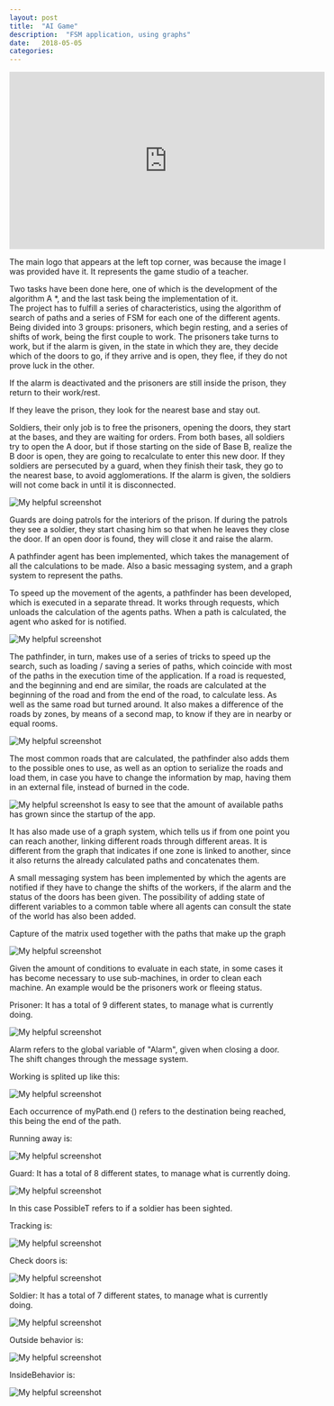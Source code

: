 ```yaml
---
layout: post
title:  "AI Game"
description:  "FSM application, using graphs"
date:   2018-05-05
categories: 
---
```


<center>
<iframe width="560" height="315" src="https://www.youtube.com/embed/EvIWltiM40U" frameborder="0" allow="accelerometer; autoplay; encrypted-media; gyroscope; picture-in-picture" allowfullscreen></iframe>
</center>

The main logo that appears at the left top corner, was because the image I was provided have it.
It represents the game studio of a teacher.


Two tasks have been done here, one of which is the development of the algorithm A *, and the last task being the implementation of it.  
The project has to fulfill a series of characteristics, using the algorithm of search of paths and a series of FSM for each one of the different agents.
Being divided into 3 groups: 
prisoners, which begin resting, and a series of shifts of work, being the first couple to work. 
The prisoners take turns to work, but if the alarm is given, in the state in which they are, they decide which of the doors to go, if they arrive and is open, they flee, if they do not prove luck in the other. 
 
If the alarm is deactivated and the prisoners are still inside the prison, they return to their work/rest. 
 
If they leave the prison, they look for the nearest base and stay out. 
 
Soldiers, their only job is to free the prisoners, opening the doors, they start at the bases, and they are waiting for orders. 
From both bases, all soldiers try to open the A door, but if those starting on the side of Base B, realize the B door is open, they are going
to recalculate to enter this new door.
If they soldiers are persecuted by a guard, when they finish their task, they go to the nearest base, to avoid agglomerations. 
If the alarm is given, the soldiers will not come back in until it is disconnected. 

![My helpful screenshot](/assets/AI/screenshot_4.png)

Guards are doing patrols for the interiors of the prison. 
If during the patrols they see a soldier, they start chasing him so that when he leaves they close the door. 
If an open door is found, they will close it and raise the alarm. 

A pathfinder agent has been implemented, which takes the management of all the calculations to be made. 
Also a basic messaging system, and a graph system to represent the paths.

To speed up the movement of the agents, a pathfinder has been developed, 
which is executed in a separate thread. 
It works through requests, which unloads the calculation of the agents paths. 
When a path is calculated, the agent who asked for is notified.

![My helpful screenshot](/assets/AI/screenshot_3.png)


The pathfinder, in turn, makes use of a series of tricks to speed up the search, 
such as loading / saving a series of paths, which coincide with most of the paths in the execution time of the application. 
If a road is requested, and the beginning and end are similar, 
the roads are calculated at the beginning of the road and from the end of the road, to calculate less. 
As well as the same road but turned around. 
It also makes a difference of the roads by zones, by means of a second map, to know if they are in nearby or equal rooms. 

![My helpful screenshot](/assets/AI/screenshot_6.png)


The most common roads that are calculated, 
the pathfinder also adds them to the possible ones to use, as well as an option to serialize the roads and load them, 
in case you have to change the information by map, having them in an external file, instead of burned in the code.

![My helpful screenshot](/assets/AI/screenshot_5.png)
Is easy to see that the amount of available paths has grown since the startup of the app.

It has also made use of a graph system, 
which tells us if from one point you can reach another, 
linking different roads through different areas. 
It is different from the graph that indicates if one zone is linked to another, 
since it also returns the already calculated paths and concatenates them.


A small messaging system has been implemented by which the agents are notified if they have to change the shifts of the workers, 
if the alarm and the status of the doors has been given. 
The possibility of adding state of different variables to a common table where all agents can consult the state of the world 
has also been added.
 
 
Capture of the matrix used together with the paths that make up the graph


![My helpful screenshot](/assets/AI/screenshot_3.png)



Given the amount of conditions to evaluate in each state, 
in some cases it has become necessary to use sub-machines, in order to clean each machine. 
An example would be the prisoners work or fleeing status.


Prisoner: 
It has a total of 9 different states, to manage what is currently doing.  

![My helpful screenshot](/assets/AI/screenshot_7.png)

Alarm refers to the global variable of "Alarm", given when closing a door. The shift changes through the message system.


Working is splited up like this:  

![My helpful screenshot](/assets/AI/screenshot_8.png)

Each occurrence of myPath.end () refers to the destination being reached, this being the end of the path.


Running away is:

![My helpful screenshot](/assets/AI/screenshot_9.png)


Guard: 
It has a total of 8 different states, to manage what is currently doing.  

![My helpful screenshot](/assets/AI/screenshot_10.png)

In this case PossibleT refers to if a soldier has been sighted.

Tracking is:

![My helpful screenshot](/assets/AI/screenshot_11.png)

Check doors is:

![My helpful screenshot](/assets/AI/screenshot_12.png)


Soldier:
It has a total of 7 different states, to manage what is currently doing.  

![My helpful screenshot](/assets/AI/screenshot_13.png)

Outside behavior is:

![My helpful screenshot](/assets/AI/screenshot_14.png)

InsideBehavior is:

![My helpful screenshot](/assets/AI/screenshot_15.png)

